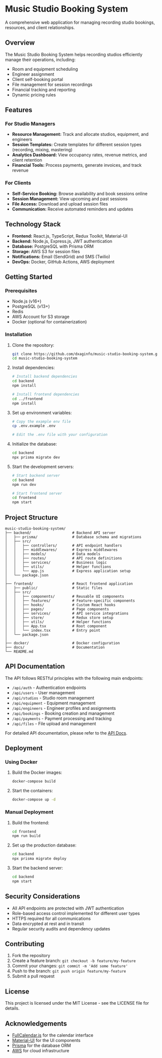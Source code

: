 # Music Studio Booking System

A comprehensive web application for managing recording studio bookings, resources, and client relationships.

## Overview

The Music Studio Booking System helps recording studios efficiently manage their operations, including:

- Room and equipment scheduling
- Engineer assignment
- Client self-booking portal
- File management for session recordings
- Financial tracking and reporting
- Dynamic pricing rules

## Features

### For Studio Managers

- **Resource Management:** Track and allocate studios, equipment, and engineers
- **Session Templates:** Create templates for different session types (recording, mixing, mastering)
- **Analytics Dashboard:** View occupancy rates, revenue metrics, and client retention
- **Financial Tools:** Process payments, generate invoices, and track revenue

### For Clients

- **Self-Service Booking:** Browse availability and book sessions online
- **Session Management:** View upcoming and past sessions
- **File Access:** Download and upload session files
- **Communication:** Receive automated reminders and updates

## Technology Stack

- **Frontend:** React.js, TypeScript, Redux Toolkit, Material-UI
- **Backend:** Node.js, Express.js, JWT authentication
- **Database:** PostgreSQL with Prisma ORM
- **Storage:** AWS S3 for session files
- **Notifications:** Email (SendGrid) and SMS (Twilio)
- **DevOps:** Docker, GitHub Actions, AWS deployment

## Getting Started

### Prerequisites

- Node.js (v16+)
- PostgreSQL (v13+)
- Redis
- AWS Account for S3 storage
- Docker (optional for containerization)

### Installation

1. Clone the repository:
   ```bash
   git clone https://github.com/dxaginfo/music-studio-booking-system.git
   cd music-studio-booking-system
   ```

2. Install dependencies:
   ```bash
   # Install backend dependencies
   cd backend
   npm install
   
   # Install frontend dependencies
   cd ../frontend
   npm install
   ```

3. Set up environment variables:
   ```bash
   # Copy the example env file
   cp .env.example .env
   
   # Edit the .env file with your configuration
   ```

4. Initialize the database:
   ```bash
   cd backend
   npx prisma migrate dev
   ```

5. Start the development servers:
   ```bash
   # Start backend server
   cd backend
   npm run dev
   
   # Start frontend server
   cd frontend
   npm start
   ```

## Project Structure

```
music-studio-booking-system/
├── backend/                   # Backend API server
│   ├── prisma/                # Database schema and migrations
│   ├── src/
│   │   ├── controllers/       # API endpoint handlers
│   │   ├── middlewares/       # Express middlewares
│   │   ├── models/            # Data models
│   │   ├── routes/            # API route definitions
│   │   ├── services/          # Business logic
│   │   ├── utils/             # Helper functions
│   │   └── app.js             # Express application setup
│   └── package.json
│
├── frontend/                  # React frontend application
│   ├── public/                # Static files
│   ├── src/
│   │   ├── components/        # Reusable UI components
│   │   ├── features/          # Feature-specific components
│   │   ├── hooks/             # Custom React hooks
│   │   ├── pages/             # Page components
│   │   ├── services/          # API service integrations
│   │   ├── store/             # Redux store setup
│   │   ├── utils/             # Helper functions
│   │   ├── App.tsx            # Root component
│   │   └── index.tsx          # Entry point
│   └── package.json
│
├── docker/                    # Docker configuration
├── docs/                      # Documentation
└── README.md
```

## API Documentation

The API follows RESTful principles with the following main endpoints:

- `/api/auth` - Authentication endpoints
- `/api/users` - User management
- `/api/studios` - Studio room management
- `/api/equipment` - Equipment management
- `/api/engineers` - Engineer profiles and assignments
- `/api/bookings` - Booking creation and management
- `/api/payments` - Payment processing and tracking
- `/api/files` - File upload and management

For detailed API documentation, please refer to the [API Docs](docs/api.md).

## Deployment

### Using Docker

1. Build the Docker images:
   ```bash
   docker-compose build
   ```

2. Start the containers:
   ```bash
   docker-compose up -d
   ```

### Manual Deployment

1. Build the frontend:
   ```bash
   cd frontend
   npm run build
   ```

2. Set up the production database:
   ```bash
   cd backend
   npx prisma migrate deploy
   ```

3. Start the backend server:
   ```bash
   cd backend
   npm start
   ```

## Security Considerations

- All API endpoints are protected with JWT authentication
- Role-based access control implemented for different user types
- HTTPS required for all communications
- Data encrypted at rest and in transit
- Regular security audits and dependency updates

## Contributing

1. Fork the repository
2. Create a feature branch: `git checkout -b feature/my-feature`
3. Commit your changes: `git commit -m 'Add some feature'`
4. Push to the branch: `git push origin feature/my-feature`
5. Submit a pull request

## License

This project is licensed under the MIT License - see the LICENSE file for details.

## Acknowledgements

- [FullCalendar.js](https://fullcalendar.io/) for the calendar interface
- [Material-UI](https://mui.com/) for the UI components
- [Prisma](https://www.prisma.io/) for the database ORM
- [AWS](https://aws.amazon.com/) for cloud infrastructure